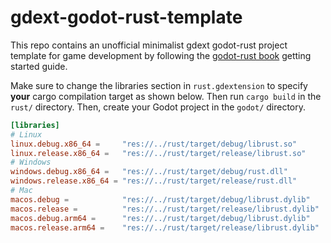 # gdext-godot-rust-template
This repo contains an unofficial minimalist gdext godot-rust project template for game development by following the [godot-rust book](https://godot-rust.github.io/book/intro/hello-world.html) getting started guide.

Make sure to change the libraries section in `rust.gdextension` to specify **your** cargo compilation target as shown below. Then run `cargo build` in the `rust/` directory. Then, create your Godot project in the `godot/` directory. 
```TOML
[libraries]
# Linux
linux.debug.x86_64 =     "res://../rust/target/debug/librust.so"
linux.release.x86_64 =   "res://../rust/target/release/librust.so"
# Windows
windows.debug.x86_64 =   "res://../rust/target/debug/rust.dll"
windows.release.x86_64 = "res://../rust/target/release/rust.dll"
# Mac
macos.debug =            "res://../rust/target/debug/librust.dylib"
macos.release =          "res://../rust/target/release/librust.dylib"
macos.debug.arm64 =      "res://../rust/target/debug/librust.dylib"
macos.release.arm64 =    "res://../rust/target/release/librust.dylib"
```
